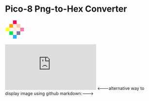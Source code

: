 # Pico-8 Png-to-Hex Converter
<img src="https://github.com/bretlinne/Linne-Dev-Prod/blob/master/resources/pico8.png" alt="drawing" width="64"/> 

![Pico-8 Website](https://www.lexaloffle.com/pico-8.php)
<---alternative way to display image using github markdown:--->
<!---![pico8](https://github.com/bretlinne/Linne-Dev-Prod/blob/master/resources/pico8.png)--->

